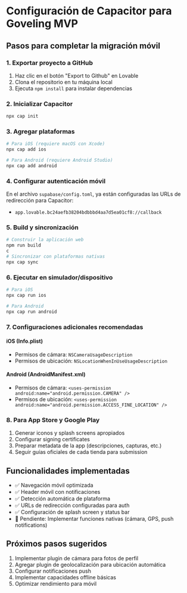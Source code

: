 # Configuración de Capacitor para Goveling MVP
## Pasos para completar la migración móvil
### 1. Exportar proyecto a GitHub
1. Haz clic en el botón "Export to Github" en Lovable
2. Clona el repositorio en tu máquina local
3. Ejecuta `npm install` para instalar dependencias

### 2. Inicializar Capacitor
```bash
npx cap init
```

### 3. Agregar plataformas
```bash
# Para iOS (requiere macOS con Xcode)
npx cap add ios

# Para Android (requiere Android Studio)
npx cap add android
```

### 4. Configurar autenticación móvil
En el archivo `supabase/config.toml`, ya están configuradas las URLs de redirección para Capacitor:
- `app.lovable.bc24aefb38204bdbbbd4aa7d5ea01cf8://callback`

### 5. Build y sincronización
```bash
# Construir la aplicación web
npm run build
c
# Sincronizar con plataformas nativas
npx cap sync
```

### 6. Ejecutar en simulador/dispositivo
```bash
# Para iOS
npx cap run ios

# Para Android
npx cap run android
```

### 7. Configuraciones adicionales recomendadas

#### iOS (Info.plist)
- Permisos de cámara: `NSCameraUsageDescription`
- Permisos de ubicación: `NSLocationWhenInUseUsageDescription`

#### Android (AndroidManifest.xml)
- Permisos de cámara: `<uses-permission android:name="android.permission.CAMERA" />`
- Permisos de ubicación: `<uses-permission android:name="android.permission.ACCESS_FINE_LOCATION" />`

### 8. Para App Store y Google Play
1. Generar iconos y splash screens apropiados
2. Configurar signing certificates
3. Preparar metadata de la app (descripciones, capturas, etc.)
4. Seguir guías oficiales de cada tienda para submission

## Funcionalidades implementadas
- ✅ Navegación móvil optimizada
- ✅ Header móvil con notificaciones
- ✅ Detección automática de plataforma
- ✅ URLs de redirección configuradas para auth
- ✅ Configuración de splash screen y status bar
- 🔄 Pendiente: Implementar funciones nativas (cámara, GPS, push notifications)

## Próximos pasos sugeridos
1. Implementar plugin de cámara para fotos de perfil
2. Agregar plugin de geolocalización para ubicación automática
3. Configurar notificaciones push
4. Implementar capacidades offline básicas
5. Optimizar rendimiento para móvil
